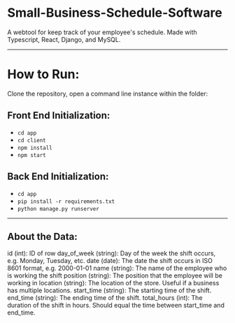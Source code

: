 # Small-Business-Schedule-Software
A webtool for keep track of your employee's schedule. Made with Typescript, React, Django, and MySQL.


---

# How to Run:

Clone the repository, open a command line instance within the folder:


## Front End Initialization:

- `cd app`
- `cd client`
- `npm install`
- `npm start`

## Back End Initialization:


- `cd app`
- `pip install -r requirements.txt`
- `python manage.py runserver`

---

## About the Data:

id (int): ID of row 
day_of_week (string): Day of the week the shift occurs, e.g. Monday, Tuesday, etc. 
date (date): The date the shift occurs in ISO 8601 format, e.g. 2000-01-01
name (string): The name of the employee who is working the shift
position (string): The position that the employee will be working in
location (string): The location of the store. Useful if a business has multiple locations.
start_time (string): The starting time of the shift.
end_time (string): The ending time of the shift.
total_hours (int): The duration of the shift in hours. Should equal the time between start_time and  end_time.